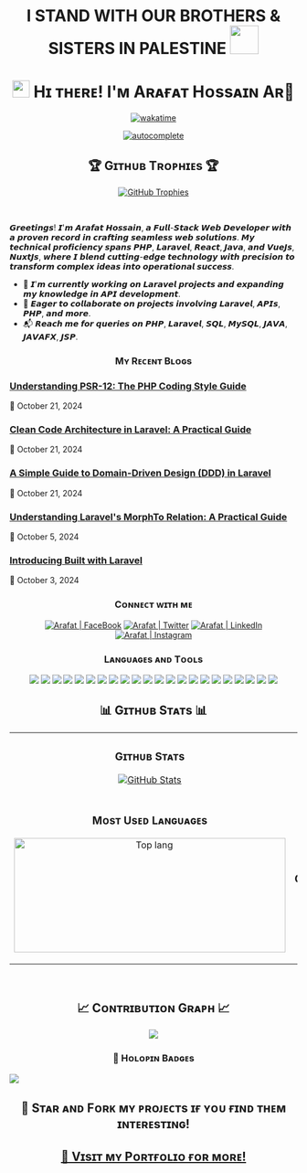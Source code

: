 <h1 align="center">I STAND WITH OUR BROTHERS & SISTERS IN PALESTINE <img src="https://github.com/arafat-web/arafat-web/assets/26932301/71fb4574-6016-48c2-9deb-f0f27811b29f" width="50px"> </h1>
<h1 align="center"><img src="https://emojis.slackmojis.com/emojis/images/1531849430/4246/blob-sunglasses.gif" width="30"/> Hɪ ᴛʜᴇʀᴇ! I'ᴍ Aʀᴀғᴀᴛ Hᴏssᴀɪɴ Aʀ👋</h1>
<div align="center">
  
[![wakatime](https://wakatime.com/badge/user/3f0a6415-369a-4c43-a20e-36d7bff258b9.svg)](https://wakatime.com/@3f0a6415-369a-4c43-a20e-36d7bff258b9)
<!-- [![streak](https://codeium.com/badges/v2/user/arafat/streak)](https://codeium.com/profile/arafat)  -->
[![autocomplete](https://codeium.com/badges/user/arafat/autocomplete)](https://codeium.com/profile/arafat)

<h2 align="center">🏆 Gɪᴛʜᴜʙ Tʀᴏᴘʜɪᴇs 🏆</h2>
<p align="center">
  <a href="https://github.com/arafat-web/github-profile-trophy">
    <img src="https://github-profile-trophy.vercel.app/?username=arafat-web&row=2&column=6&margin-w=20&margin-h=20" alt="GitHub Trophies">
  </a>
</p>
<br />
</div>

𝙂𝙧𝙚𝙚𝙩𝙞𝙣𝙜𝙨! 𝙄'𝙢 𝘼𝙧𝙖𝙛𝙖𝙩 𝙃𝙤𝙨𝙨𝙖𝙞𝙣, 𝙖 𝙁𝙪𝙡𝙡-𝙎𝙩𝙖𝙘𝙠 𝙒𝙚𝙗 𝘿𝙚𝙫𝙚𝙡𝙤𝙥𝙚𝙧 𝙬𝙞𝙩𝙝 𝙖 𝙥𝙧𝙤𝙫𝙚𝙣 𝙧𝙚𝙘𝙤𝙧𝙙 𝙞𝙣 𝙘𝙧𝙖𝙛𝙩𝙞𝙣𝙜 𝙨𝙚𝙖𝙢𝙡𝙚𝙨𝙨 𝙬𝙚𝙗 𝙨𝙤𝙡𝙪𝙩𝙞𝙤𝙣𝙨. 𝙈𝙮 𝙩𝙚𝙘𝙝𝙣𝙞𝙘𝙖𝙡 𝙥𝙧𝙤𝙛𝙞𝙘𝙞𝙚𝙣𝙘𝙮 𝙨𝙥𝙖𝙣𝙨 𝙋𝙃𝙋, 𝙇𝙖𝙧𝙖𝙫𝙚𝙡, 𝙍𝙚𝙖𝙘𝙩, 𝙅𝙖𝙫𝙖, 𝙖𝙣𝙙 𝙑𝙪𝙚𝙅𝙨, 𝙉𝙪𝙭𝙩𝙅𝙨, 𝙬𝙝𝙚𝙧𝙚 𝙄 𝙗𝙡𝙚𝙣𝙙 𝙘𝙪𝙩𝙩𝙞𝙣𝙜-𝙚𝙙𝙜𝙚 𝙩𝙚𝙘𝙝𝙣𝙤𝙡𝙤𝙜𝙮 𝙬𝙞𝙩𝙝 𝙥𝙧𝙚𝙘𝙞𝙨𝙞𝙤𝙣 𝙩𝙤 𝙩𝙧𝙖𝙣𝙨𝙛𝙤𝙧𝙢 𝙘𝙤𝙢𝙥𝙡𝙚𝙭 𝙞𝙙𝙚𝙖𝙨 𝙞𝙣𝙩𝙤 𝙤𝙥𝙚𝙧𝙖𝙩𝙞𝙤𝙣𝙖𝙡 𝙨𝙪𝙘𝙘𝙚𝙨𝙨.

- 📘 𝙄'𝙢 𝙘𝙪𝙧𝙧𝙚𝙣𝙩𝙡𝙮 𝙬𝙤𝙧𝙠𝙞𝙣𝙜 𝙤𝙣 𝙇𝙖𝙧𝙖𝙫𝙚𝙡 𝙥𝙧𝙤𝙟𝙚𝙘𝙩𝙨 𝙖𝙣𝙙 𝙚𝙭𝙥𝙖𝙣𝙙𝙞𝙣𝙜 𝙢𝙮 𝙠𝙣𝙤𝙬𝙡𝙚𝙙𝙜𝙚 𝙞𝙣 𝘼𝙋𝙄 𝙙𝙚𝙫𝙚𝙡𝙤𝙥𝙢𝙚𝙣𝙩.
- 🌟 𝙀𝙖𝙜𝙚𝙧 𝙩𝙤 𝙘𝙤𝙡𝙡𝙖𝙗𝙤𝙧𝙖𝙩𝙚 𝙤𝙣 𝙥𝙧𝙤𝙟𝙚𝙘𝙩𝙨 𝙞𝙣𝙫𝙤𝙡𝙫𝙞𝙣𝙜 𝙇𝙖𝙧𝙖𝙫𝙚𝙡, 𝘼𝙋𝙄𝙨, 𝙋𝙃𝙋, 𝙖𝙣𝙙 𝙢𝙤𝙧𝙚.
- 📬 𝙍𝙚𝙖𝙘𝙝 𝙢𝙚 𝙛𝙤𝙧 𝙦𝙪𝙚𝙧𝙞𝙚𝙨 𝙤𝙣 𝙋𝙃𝙋, 𝙇𝙖𝙧𝙖𝙫𝙚𝙡, 𝙎𝙌𝙇, 𝙈𝙮𝙎𝙌𝙇, 𝙅𝘼𝙑𝘼, 𝙅𝘼𝙑𝘼𝙁𝙓, 𝙅𝙎𝙋.
<h3 align="center">Mʏ Rᴇᴄᴇɴᴛ Bʟᴏɢs</h3>
<!-- BLOG-POST-LIST:START -->

### [Understanding PSR-12: The PHP Coding Style Guide](https://dev.to/arafatweb/understanding-psr-12-the-php-coding-style-guide-2joe)
📅 October 21, 2024


### [Clean Code Architecture in Laravel: A Practical Guide](https://dev.to/arafatweb/clean-code-architecture-in-laravel-a-practical-guide-ho2)
📅 October 21, 2024


### [A Simple Guide to Domain-Driven Design (DDD) in Laravel](https://dev.to/arafatweb/a-simple-guide-to-domain-driven-design-ddd-in-laravel-15cp)
📅 October 21, 2024


### [Understanding Laravel's MorphTo Relation: A Practical Guide](https://dev.to/arafatweb/understanding-laravels-morphto-relation-a-practical-guide-2l3p)
📅 October 5, 2024


### [Introducing Built with Laravel](https://dev.to/arafatweb/introducing-built-with-laravel-1a9e)
📅 October 3, 2024

<!-- BLOG-POST-LIST:END -->
<h3 align="center">Cᴏɴɴᴇᴄᴛ ᴡɪᴛʜ ᴍᴇ</h3>
<p align="center">
  <a href="https://facebook.com/arafathossain000"><img alt="Arafat | FaceBook" src="https://img.shields.io/badge/Facebook-1877F2?style=for-the-badge&logo=facebook&logoColor=white" /></a>
  <a href="https://twitter.com/arafat_hossain0"><img alt="Arafat | Twitter" src="https://img.shields.io/badge/Twitter-1DA1F2?style=for-the-badge&logo=twitter&logoColor=white" /></a>
  <a href="https://linkedin.com/in/arafat-hossain-ar-a174b51a6"><img alt="Arafat | LinkedIn" src="https://img.shields.io/badge/LinkedIn-0A66C2?style=for-the-badge&logo=linkedin&logoColor=white" /></a>
  <a href="https://instagram.com/arafat_hossain_ar"><img alt="Arafat | Instagram" src="https://img.shields.io/badge/Instagram-E4405F?style=for-the-badge&logo=instagram&logoColor=white" /></a>
</p>

<h3 align="center">Lᴀɴɢᴜᴀɢᴇs ᴀɴᴅ Tᴏᴏʟs</h3>
<p align="center">
  <!-- Existing Badges -->
  <img src="https://img.shields.io/badge/PHP-777BB4?style=for-the-badge&logo=php&logoColor=white" />
  <img src="https://img.shields.io/badge/Java-ED8B00.svg?style=for-the-badge&logo=Java&logoColor=white" />
   <img src="https://img.shields.io/badge/JavaScript-F7DF1E?style=for-the-badge&logo=javascript&logoColor=black" />
  <img src="https://img.shields.io/badge/Vue.js-35495E?style=for-the-badge&logo=vue.js&logoColor=4FC08D" />
  <img src="https://img.shields.io/badge/Alpine.js-663399?style=for-the-badge&logo=alpine.js&logoColor=white" />
  <img src="https://img.shields.io/badge/Vite-593D88?style=for-the-badge&logo=vite&logoColor=white" />
  <img src="https://img.shields.io/badge/Node.js-43853D?style=for-the-badge&logo=node.js&logoColor=white" />
  <img src="https://img.shields.io/badge/jQuery-0769AD?style=for-the-badge&logo=jquery&logoColor=white" />
  <img src="https://img.shields.io/badge/Laravel-FF2D20?style=for-the-badge&logo=laravel&logoColor=white" />
  <img src="https://img.shields.io/badge/Markdown-000000?style=for-the-badge&logo=markdown&logoColor=white" />
  <img src="https://img.shields.io/badge/HTML5-E34F26?style=for-the-badge&logo=html5&logoColor=white" />
  <img src="https://img.shields.io/badge/CSS3-1572B6?style=for-the-badge&logo=css3&logoColor=white" />
  <img src="https://img.shields.io/badge/Tailwind_CSS-38B2AC?style=for-the-badge&logo=tailwind-css&logoColor=white" />
  <img src="https://img.shields.io/badge/Bootstrap-563D7C?style=for-the-badge&logo=bootstrap&logoColor=white" />
  <img src="https://img.shields.io/badge/MySQL-005C84?style=for-the-badge&logo=mysql&logoColor=white" />
  <img src="https://img.shields.io/badge/MariaDB-003545?style=for-the-badge&logo=mariadb&logoColor=white" />
  <img src="https://img.shields.io/badge/SQLite-07405E?style=for-the-badge&logo=sqlite&logoColor=white" />
  <img src="https://img.shields.io/badge/Debian-A81D33?style=for-the-badge&logo=debian&logoColor=white" />
  <img src="https://img.shields.io/badge/Visual%20Studio%20Code-007ACC?style=for-the-badge&logo=visual-studio-code&logoColor=white" />
  <img src="https://img.shields.io/badge/Git-F05032?style=for-the-badge&logo=git&logoColor=white" />
  <img src="https://img.shields.io/badge/GitHub-100000?style=for-the-badge&logo=github&logoColor=white" />
  <img src="https://img.shields.io/badge/Python-3776AB?style=for-the-badge&logo=python&logoColor=white" />
</p>
<h2 align="center">📊 Gɪᴛʜᴜʙ Sᴛᴀᴛs 📊</h2>

<table width="100%">
  <tr>
    <td width="50%">
      <h3 align="center"><strong>Gɪᴛʜᴜʙ Sᴛᴀᴛs</strong></h3>
      <p align="center">
        <a href="https://github.com/arafat-web">
          <img align="center" src="https://github-readme-stats.vercel.app/api?username=arafat-web&count_private=true&show_icons=true&theme=nightowl" alt="GitHub Stats" />
        </a>
      </p>
    </td>
    <td width="50%">
      <h3 align="center"><strong>Sᴛʀᴇᴀᴋ Sᴛᴀᴛs</strong></h3>
      <p align="center">
        <a href="https://github.com/arafat-web">
          <img align="center" src="https://streak-stats.demolab.com?user=arafat-web&theme=nightowl" alt="Streak Stats" />
        </a>
      </p>
    </td>
  </tr>
  <tr>
    <td width="50%">
      <h3 align="center"><strong>Mᴏsᴛ Usᴇᴅ Lᴀɴɢᴜᴀɢᴇs</strong></h3>
      <p align="center">
        <a href="https://github.com/arafat-web">
          <img align="center" style="width: 475px; height: 200px;" src="https://github-readme-stats.vercel.app/api/top-langs/?username=arafat-web&layout=compact&theme=radical&hide_border=false&show_owner=true" alt="Top lang" />
        </a>
      </p>
    </td>
    <td width="50%">
      <h3 align="center"><strong>Tᴏᴘ Cᴏɴᴛʀɪʙᴜᴛɪᴏɴs</strong></h3>
      <p align="center">
        <a href="https://github.com/arafat-web">
          <img align="center" src="https://github-contributor-stats.vercel.app/api?username=arafat-web&limit=3&theme=nightowl&show_owner=true&combine_all_yearly_contributions=true" alt="Top Repo" />
        </a>
      </p>
    </td>
  </tr>
</table>
<br />

<!--Contribution Graph-->
<h2 align="center">📈 Cᴏɴᴛʀɪʙᴜᴛɪᴏɴ Gʀᴀᴘʜ 📈</h2>
<div align="center">
    <img src="https://github-readme-activity-graph.vercel.app/graph?username=arafat-web&bg_color=011627&color=79d3c3&line=c792ea&point=ffeb95&area=true&hide_border=false" border-radius="15">
</div>

<h3 align="center">📍 Hᴏʟᴏᴘɪɴ Bᴀᴅɢᴇs</h3>
<a href='https://holopin.io/@arafatweb'>
    <img src='https://holopin.me/arafatweb'/>
</a>

<h2 align="center">🌟 Sᴛᴀʀ ᴀɴᴅ Fᴏʀᴋ ᴍʏ ᴘʀᴏᴊᴇᴄᴛs ɪғ ʏᴏᴜ ғɪɴᴅ ᴛʜᴇᴍ ɪɴᴛᴇʀᴇsᴛɪɴɢ!</h2>
<h2 align="center"><a href='https://arafatdev.com'>🔗 Vɪsɪᴛ ᴍʏ Pᴏʀᴛғᴏʟɪᴏ ғᴏʀ ᴍᴏʀᴇ!</a></h2>
